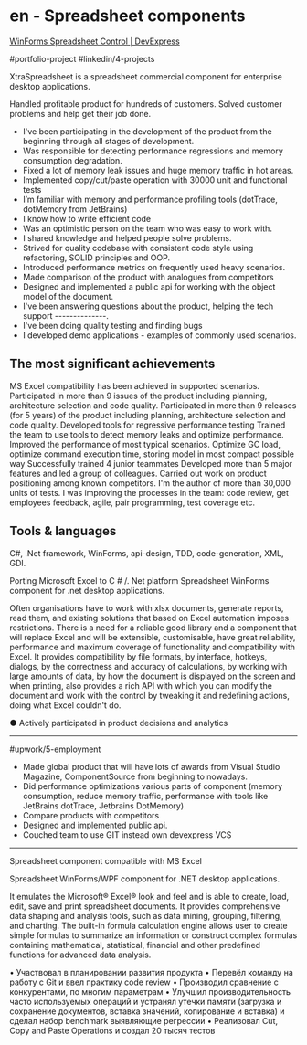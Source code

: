# en - Spreadsheet components
[WinForms Spreadsheet Control | DevExpress](https://www.devexpress.com/products/net/controls/winforms/spreadsheet/)

#portfolio-project
#linkedin/4-projects

XtraSpreadsheet is a spreadsheet commercial component for enterprise desktop applications. 

Handled profitable product for hundreds of customers. Solved customer problems and help get their job done.

* I've been participating in the development of the product from the beginning through all stages of development.
* Was responsible for detecting performance regressions and memory consumption degradation.
* Fixed a lot of memory leak issues and huge memory traffic in hot areas.
* Implemented copy/cut/paste operation with 30000 unit and functional tests
* I’m familiar with memory and performance profiling tools (dotTrace, dotMemory from JetBrains)
* I know how to write efficient code
* Was an optimistic person on the team who was easy to work with.
* I shared knowledge and helped people solve problems.
* Strived for quality codebase with consistent code style using refactoring, SOLID principles and OOP.
* Introduced performance metrics on frequently used heavy scenarios.
* Made comparison of the product with analogues from competitors
* Designed and implemented a public api for working with the object model of the document.
* I've been answering questions about the product, helping the tech support --------------.
* I've been doing quality testing and finding bugs
* I developed demo applications - examples of commonly used scenarios.

## The most significant achievements

MS Excel compatibility has been achieved in supported scenarios.
Participated in more than 9 issues of the product including planning, architecture selection and code quality.
Participated in more than 9 releases (for 5 years) of the product including planning, architecture selection and code quality.
Developed tools for regressive performance testing
Trained the team to use tools to detect memory leaks and optimize performance.
Improved the performance of most typical scenarios.
Optimize GC load, optimize command execution time, storing model in most compact possible way
Successfully trained 4 junior teammates
Developed more than 5 major features and led a group of colleagues.
Carried out work on product positioning among known competitors.
I'm the author of more than 30,000 units of tests.
I was improving the processes in the team: code review, get employees feedback, agile, pair programming, test coverage etc.
## Tools & languages
C#, .Net framework, WinForms, api-design, TDD, code-generation, XML, GDI.


Porting Microsoft Excel to C # /. Net platform
Spreadsheet WinForms component for .net desktop applications.

Often organisations have to work with xlsx documents, generate reports, read them, and existing solutions that based on Excel automation imposes restrictions. There is a need for a reliable good library and a component that will replace Excel and will be extensible, customisable, have great reliability, performance and maximum coverage of functionality and compatibility with Excel. It provides compatibility by file formats, by interface, hotkeys, dialogs, by the correctness and accuracy of calculations, by working with large amounts of data, by how the document is displayed on the screen and when printing, also provides a rich API with which you can modify the document and work with the control by tweaking it and redefining actions, doing what Excel couldn't do.

● Actively participated in product decisions and analytics 

------
#upwork/5-employment


- Made global product that will have lots of awards from Visual Studio Magazine, ComponentSource from beginning to nowadays.
- Did performance optimizations various parts of component (memory consumption, reduce memory traffic, performance with tools like JetBrains dotTrace, Jetbrains DotMemory)
- Compare products with competitors
- Designed and implemented public api.
- Couched team to use GIT instead own devexpress VCS

--------------------
Spreadsheet component compatible with MS Excel

Spreadsheet WinForms/WPF component for .NET desktop applications.


It emulates the Microsoft® Excel® look and feel and is able to create, load, edit, save and print spreadsheet documents. It provides comprehensive data shaping and analysis tools, such as data mining, grouping, filtering, and charting. The built-in formula calculation engine allows user to create simple formulas to summarize an information or construct complex formulas containing mathematical, statistical, financial and other predefined functions for advanced data analysis.

• Участвовал в планировании развития продукта
• Перевёл команду на работу с Git и ввел практику code review
• Производил сравнение с конкурентами, по многим параметрам
• Улучшил производительность часто используемых операций и устранял утечки памяти (загрузка и сохранение документов, вставка значений, копирование и вставка) и сделал набор benchmark выявляющие регрессии
• Реализовал Cut, Copy and Paste Operations и создал 20 тысяч тестов
